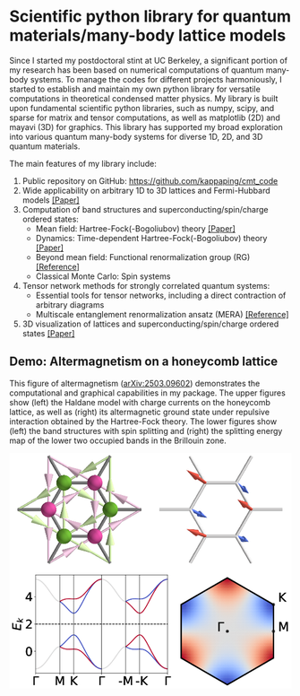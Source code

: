 # Scientific python library for quantum materials/many-body lattice models
Since I started my postdoctoral stint at UC Berkeley, a significant portion of my research has been based on numerical computations of quantum many-body systems. To manage the codes for different projects harmoniously, I started to establish and maintain my own python library for versatile computations in theoretical condensed matter physics. My library is built upon fundamental scientific python libraries, such as numpy, scipy, and sparse for matrix and tensor computations, as well as matplotlib (2D) and mayavi (3D) for graphics. This library has supported my broad exploration into various quantum many-body systems for diverse 1D, 2D, and 3D quantum materials.

The main features of my library include:
1. Public repository on GitHub: https://github.com/kappaping/cmt_code
2. Wide applicability on arbitrary 1D to 3D lattices and Fermi-Hubbard models [[Paper]](https://arxiv.org/abs/2406.02671)
3. Computation of band structures and superconducting/spin/charge ordered states:
    - Mean field: Hartree-Fock(-Bogoliubov) theory [[Paper]](https://arxiv.org/abs/2503.09602)
    - Dynamics: Time-dependent Hartree-Fock(-Bogoliubov) theory [[Paper]](https://arxiv.org/abs/2411.10447)
    - Beyond mean field: Functional renormalization group (RG) [[Reference]](https://journals.aps.org/prb/abstract/10.1103/PhysRevB.106.125141)
    - Classical Monte Carlo: Spin systems
4. Tensor network methods for strongly correlated quantum systems:
    - Essential tools for tensor networks, including a direct contraction of arbitrary diagrams
    - Multiscale entanglement renormalization ansatz (MERA) [[Reference]](https://journals.aps.org/prb/abstract/10.1103/PhysRevB.79.144108)
5. 3D visualization of lattices and superconducting/spin/charge ordered states [[Paper]](https://journals.aps.org/prb/abstract/10.1103/PhysRevB.110.L041121)


## Demo: Altermagnetism on a honeycomb lattice

This figure of altermagnetism ([arXiv:2503.09602](https://arxiv.org/abs/2503.09602)) demonstrates the computational and graphical capabilities in my package. The upper figures show (left) the Haldane model with charge currents on the honeycomb lattice, as well as (right) its altermagnetic ground state under repulsive interaction obtained by the Hartree-Fock theory. The lower figures show (left) the band structures with spin splitting and (right) the splitting energy map of the lower two occupied bands in the Brillouin zone.

<div align="center">
  <img src="almslc.png" alt="ALM" width="600">
</div>
